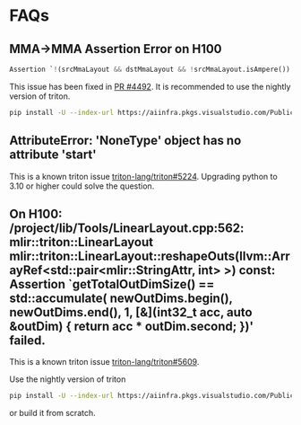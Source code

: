 # FAQs

## MMA->MMA Assertion Error on H100

```py
Assertion `!(srcMmaLayout && dstMmaLayout && !srcMmaLayout.isAmpere()) && "mma -> mma layout conversion is only supported on Ampere"' failed.
```

This issue has been fixed in [PR #4492](https://github.com/triton-lang/triton/pull/4492).
It is recommended to use the nightly version of triton.

```sh
pip install -U --index-url https://aiinfra.pkgs.visualstudio.com/PublicPackages/_packaging/Triton-Nightly/pypi/simple/ triton-nightly
```

## AttributeError: 'NoneType' object has no attribute 'start'

This is a known triton issue [triton-lang/triton#5224](https://github.com/triton-lang/triton/issues/5224).
Upgrading python to 3.10 or higher could solve the question.


## On H100: /project/lib/Tools/LinearLayout.cpp:562: mlir::triton::LinearLayout mlir::triton::LinearLayout::reshapeOuts(llvm::ArrayRef<std::pair<mlir::StringAttr, int> >) const: Assertion `getTotalOutDimSize() == std::accumulate( newOutDims.begin(), newOutDims.end(), 1, [&](int32_t acc, auto &outDim) { return acc * outDim.second; })' failed.

This is a known triton issue [triton-lang/triton#5609](https://github.com/triton-lang/triton/issues/5609).

Use the nightly version of triton
```sh
pip install -U --index-url https://aiinfra.pkgs.visualstudio.com/PublicPackages/_packaging/Triton-Nightly/pypi/simple/ triton-nightly
```
or build it from scratch.
